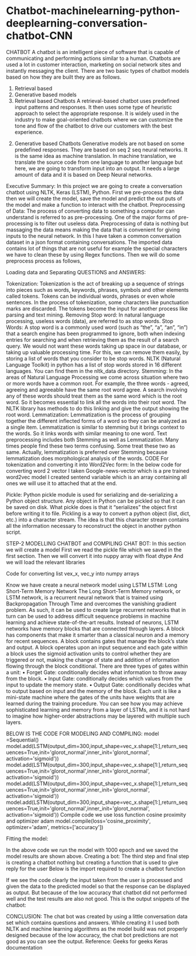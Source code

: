 # Chatbot-machinelearning-python-deeplearning-conversation-chatbot-CNN
CHATBOT
A chatbot is an intelligent piece of software that is capable of communicating and performing actions similar to a human. Chatbots are used a lot in customer interaction, marketing on social network sites and instantly messaging the client. There are two basic types of chatbot models based on how they are built they are as follows.
 1) Retrieval based 
2) Generative based models
1) Retrieval based Chatbots
A retrieval-based chatbot uses predefined input patterns and responses. It then uses some type of heuristic approach to select the appropriate response. It is widely used in the industry to make goal-oriented chatbots where we can customize the tone and flow of the chatbot to drive our customers with the best experience.
2. Generative based Chatbots
Generative models are not based on some predefined responses. They are based on seq 2 seq neural networks. It is the same idea as machine translation. In machine translation, we translate the source code from one language to another language but here, we are going to transform input into an output. It needs a large amount of data and it is based on Deep Neural networks.



Executive Summary:
In this project we are going to create a conversation chatbot using NLTK, Keras (LSTM), Python. First we pre-process the data then we will create the model, save the model and predict the out puts of the model and make a function to interact with the chatbot.
Preprocessing of Data:
The process of converting data to something a computer can understand is referred to as pre-processing. One of the major forms of pre-processing is to filter out useless data. 
Preprocessing of data is nothing but massaging the data means making the data that is convenient for giving inputs to the neural network.
In this I have taken a common conversation dataset in a json format containing conversations.
The imported data contains lot of things that are not useful for example the special characters we have to clean these by using Regex functions.
Then we will do some preprocess process as follows,






Loading data and Separating QUESTIONS and ANSWERS:
 
 
Tokenization: 
Tokenization is the act of breaking up a sequence of strings into pieces such as words, keywords, phrases, symbols and other elements called tokens. Tokens can be individual words, phrases or even whole sentences. In the process of tokenization, some characters like punctuation marks are discarded. The tokens become the input for another process like parsing and text mining.
Removing Stop word:
In natural language processing, useless words (data), are referred to as stop words.
Stop Words: A stop word is a commonly used word (such as “the”, “a”, “an”, “in”) that a search engine has been programmed to ignore, both when indexing entries for searching and when retrieving them as the result of a search query.
We would not want these words taking up space in our database, or taking up valuable processing time. For this, we can remove them easily, by storing a list of words that you consider to be stop words. NLTK (Natural Language Toolkit) in python has a list of stop words stored in 16 different languages. You can find them in the nltk_data directory.
Stemming:
In the areas of Natural Language Processing we come across situation where two or more words have a common root. For example, the three words - agreed, agreeing and agreeable have the same root word agree. A search involving any of these words should treat them as the same word which is the root word. So it becomes essential to link all the words into their root word. The NLTK library has methods to do this linking and give the output showing the root word.
Lemmatization:
Lemmatization is the process of grouping together the different inflected forms of a word so they can be analyzed as a single item. Lemmatization is similar to stemming but it brings context to the words. So it links words with similar meaning to one word.
Text preprocessing includes both Stemming as well as Lemmatization. Many times people find these two terms confusing. Some treat these two as same. Actually, lemmatization is preferred over Stemming because lemmatization does morphological analysis of the words.
CODE For tokenization and converting it into Word2Vec form:
In the below code for converting word 2 vector I taken Google-news-vector which is a pre trained word2vec model
I created sentend variable which is an array containing all ones we will use it to attached that at the end.
 
Pickle:
Python pickle module is used for serializing and de-serializing a Python object structure. Any object in Python can be pickled so that it can be saved on disk. What pickle does is that it “serializes” the object first before writing it to file. Pickling is a way to convert a python object (list, dict, etc.) into a character stream. The idea is that this character stream contains all the information necessary to reconstruct the object in another python script.
 
STEP-2 MODELLING CHATBOT and COMPILING CHAT BOT:
In this section we will create a model 
First we read the pickle file which we saved in the first section. Then we will convert it into nuppy array with float dtype
And we will load the relevant libraries
  
Code for converting list vex_x, vec_y into numpy arrays
 

Know we have create a neural network model using LSTM
LSTM:
Long Short-Term Memory Network
The Long Short-Term Memory network, or LSTM network, is a recurrent neural network that is trained using Backpropagation Through Time and overcomes the vanishing gradient problem.
As such, it can be used to create large recurrent networks that in turn can be used to address difficult sequence problems in machine learning and achieve state-of-the-art results.
Instead of neurons, LSTM networks have memory blocks that are connected through layers.
A block has components that make it smarter than a classical neuron and a memory for recent sequences. A block contains gates that manage the block’s state and output. A block operates upon an input sequence and each gate within a block uses the sigmoid activation units to control whether they are triggered or not, making the change of state and addition of information flowing through the block conditional.
There are three types of gates within a unit:
•	Forget Gate: conditionally decides what information to throw away from the block.
•	Input Gate: conditionally decides which values from the input to update the memory state.
•	Output Gate: conditionally decides what to output based on input and the memory of the block.
Each unit is like a mini-state machine where the gates of the units have weights that are learned during the training procedure.
You can see how you may achieve sophisticated learning and memory from a layer of LSTMs, and it is not hard to imagine how higher-order abstractions may be layered with multiple such layers.

BELOW IS THE CODE FOR MODELING AND COMPILING: 
model =Sequential()
model.add(LSTM(output_dim=300,input_shape=vec_x.shape[1:],return_sequences=True,init='glorot_normal',inner_init='glorot_normal', activation='sigmoid'))
model.add(LSTM(output_dim=300,input_shape=vec_x.shape[1:],return_sequences=True,init='glorot_normal',inner_init='glorot_normal', activation='sigmoid'))
model.add(LSTM(output_dim=300,input_shape=vec_x.shape[1:],return_sequences=True,init='glorot_normal',inner_init='glorot_normal', activation='sigmoid'))
model.add(LSTM(output_dim=300,input_shape=vec_x.shape[1:],return_sequences=True,init='glorot_normal',inner_init='glorot_normal', activation='sigmoid'))
Compile code we use loss function cosine proximity and optimizer adam 
model.compile(loss='cosine_proximity', optimizer='adam', metrics=['accuracy'])

Fitting the model:
 
In the above code we run the model with 1000 epoch and we saved the model results are shown above.
Creating a bot:
The third step and final step is creating a chatbot nothing but creating a function that is used to give reply for the user
Below is the import required to create a chatbot function
 
 
If we see the code clearly the input taken from the user is processed and given the data to the predicted model so that the response can be displayed as output.
But because of the low accuracy that chatbot did not performed well and the test results are also not good.
This is the output snippets of the chatbot:
 

 CONCLUSION:
The chat bot was created by using a little conversation data set which contains questions and answers. While creating it I used both NLTK and machine learning algorithms as the model build was not properly designed because of the low accuracy, the chat bot predictions are not good as you can see the output.
Reference:
Geeks for geeks
Keras documentation
